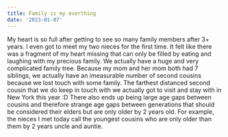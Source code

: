 ```yaml
---
title: Family is my everthing
date: '2023-01-07'
---
```


My heart is so full after getting to see so many family members after 3+ years. I even got to meet my two nieces for the first time. It felt like there was a fragment of my heart missing that can only be filled by eating and laughing with my precious family. We actually have a huge and very complicated family tree. Because my mom and her mom both had 7 siblings, we actually have an imeasurable number of second cousins because we lost touch with some family. The farthest distanced second cousin that we do keep in touch with we actually got to visit and stay with in New York this year :D There also ends up being large age gaps between cousins and therefore strange age gaps between generations that should be considered their elders but are only older by 2 years old. For example, the nieces I met today call the youngest cousins who are only older than them by 2 years uncle and auntie. 
